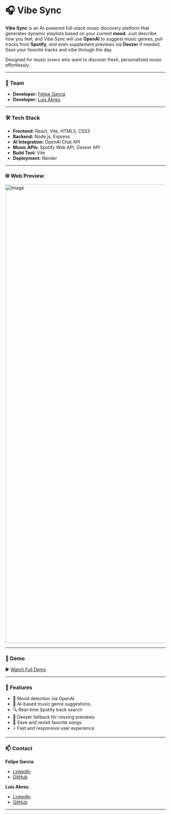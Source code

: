 # 🎧 Vibe Sync

**Vibe Sync** is an AI-powered full-stack music discovery platform that generates dynamic playlists based on your current **mood**. Just describe how you feel, and Vibe Sync will use **OpenAI** to suggest music genres, pull tracks from **Spotify**, and even supplement previews via **Deezer** if needed. Save your favorite tracks and vibe through the day.  

Designed for music lovers who want to discover fresh, personalized music effortlessly.

---

### 👥 Team

- **Developer:** [Felipe Garcia](https://www.linkedin.com/in/felipe-garcia-136448316/)
- **Developer:** [Luis Abreu](https://www.linkedin.com/in/luis-g-abreu/)

---

### 🛠 Tech Stack

- **Frontend:** React, Vite, HTML5, CSS3  
- **Backend:** Node.js, Express  
- **AI Integration:** OpenAI Chat API  
- **Music APIs:** Spotify Web API, Deezer API  
- **Build Tool:** Vite  
- **Deployment:** Render  

---

### 🌐 Web Preview



<img width="1438" alt="Image" src="https://github.com/user-attachments/assets/f8bd87a3-7aa0-4b63-a2d7-8774f0b01a53" />

---

### 🎥 Demo

▶️ [Watch Full Demo](https://youtu.be/36oDfmwrk-M)

---

### 🚀 Features

- 🧠 Mood detection via OpenAI
- 🎵 AI-based music genre suggestions
- 🔍 Real-time Spotify track search
- 🔁 Deezer fallback for missing previews
- 💾 Save and revisit favorite songs
- ⚡ Fast and responsive user experience

---

### 📫 Contact

**Felipe Garcia**  
- [LinkedIn](https://www.linkedin.com/in/felipe-garcia-136448316/)  
- [GitHub](https://github.com/jfelipe75)

**Luis Abreu**  
- [LinkedIn](https://www.linkedin.com/in/luis-g-abreu/)  
- [GitHub](https://github.com/luisabreu2000)

---
